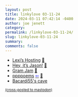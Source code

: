 ```yaml
---
layout: post
title: linkylove 03-11-24
date: 2024-03-11 07:42:14 -0400
author: joe jenett
category: 
permalink: /linkylove-03-11-24/
slug: linkylove-03-11-24
summary: 
comments: false
---
```

<ul class="linkylove">
	<li><a title="Lexi’s Hosting" href="https://hosting.lexiqqq.com/">Lexi’s Hosting</a>  <a href="https://pinboard.in/u:ramblinggit">📌</a> </li>
	<li><a title="Jason Burk" href="https://grepjason.sh/">Hey, it’s Jason!</a> <a href="https://pinboard.in/u:garrettc">📌</a></li>
	<li><a title="Gram Jam" href="https://gramjam.app/">Gram Jam</a> <a href="https://pinboard.in/u:tdjones">📌</a></li>
	<li><a title="ppppoems" href="https://ppppoems.com/">ppppoems</a> <a title="source" href="https://deadsimplesites.com/"><span style="color:blue;">&#8678;</span></a> <a href="https://pinboard.in/u:zero1infinity">📌</a></li>
	<li><a title="bacardi55" href="https://bacardi55.io/">Bacardi55's cave</a></li>
</ul>

<a href="https://brid.gy/publish/mastodon"><small>(cross-posted to mastodon)</small></a>